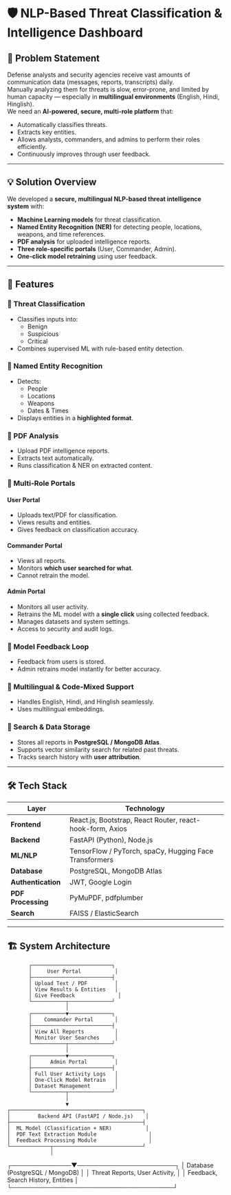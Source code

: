 # 🛡️ NLP-Based Threat Classification & Intelligence Dashboard

## 📌 Problem Statement
Defense analysts and security agencies receive vast amounts of communication data (messages, reports, transcripts) daily.  
Manually analyzing them for threats is slow, error-prone, and limited by human capacity — especially in **multilingual environments** (English, Hindi, Hinglish).  
We need an **AI-powered, secure, multi-role platform** that:
- Automatically classifies threats.
- Extracts key entities.
- Allows analysts, commanders, and admins to perform their roles efficiently.
- Continuously improves through user feedback.

---

## 💡 Solution Overview
We developed a **secure, multilingual NLP-based threat intelligence system** with:
- **Machine Learning models** for threat classification.
- **Named Entity Recognition (NER)** for detecting people, locations, weapons, and time references.
- **PDF analysis** for uploaded intelligence reports.
- **Three role-specific portals** (User, Commander, Admin).
- **One-click model retraining** using user feedback.

---

## 🚀 Features

### 🔹 Threat Classification
- Classifies inputs into:
  - Benign
  - Suspicious
  - Critical
- Combines supervised ML with rule-based entity detection.

### 🔹 Named Entity Recognition
- Detects:
  - People
  - Locations
  - Weapons
  - Dates & Times
- Displays entities in a **highlighted format**.

### 🔹 PDF Analysis
- Upload PDF intelligence reports.
- Extracts text automatically.
- Runs classification & NER on extracted content.

### 🔹 Multi-Role Portals
#### **User Portal**
- Uploads text/PDF for classification.
- Views results and entities.
- Gives feedback on classification accuracy.

#### **Commander Portal**
- Views all reports.
- Monitors **which user searched for what**.
- Cannot retrain the model.

#### **Admin Portal**
- Monitors all user activity.
- Retrains the ML model with a **single click** using collected feedback.
- Manages datasets and system settings.
- Access to security and audit logs.

### 🔹 Model Feedback Loop
- Feedback from users is stored.
- Admin retrains model instantly for better accuracy.

### 🔹 Multilingual & Code-Mixed Support
- Handles English, Hindi, and Hinglish seamlessly.
- Uses multilingual embeddings.

### 🔹 Search & Data Storage
- Stores all reports in **PostgreSQL / MongoDB Atlas**.
- Supports vector similarity search for related past threats.
- Tracks search history with **user attribution**.

---

## 🛠️ Tech Stack

| Layer | Technology |
|-------|------------|
| **Frontend** | React.js, Bootstrap, React Router, react-hook-form, Axios |
| **Backend** | FastAPI (Python), Node.js |
| **ML/NLP** | TensorFlow / PyTorch, spaCy, Hugging Face Transformers |
| **Database** | PostgreSQL, MongoDB Atlas |
| **Authentication** | JWT, Google Login |
| **PDF Processing** | PyMuPDF, pdfplumber |
| **Search** | FAISS / ElasticSearch |

---

## 🏗️ System Architecture
           ┌──────────────────────────┐
           │     User Portal           │
           ├──────────────────────────┤
           │ Upload Text / PDF         │
           │ View Results & Entities   │
           │ Give Feedback              │
           └───────────┬──────────────┘
                       │
           ┌───────────▼──────────────┐
           │    Commander Portal       │
           ├──────────────────────────┤
           │ View All Reports          │
           │ Monitor User Searches     │
           └───────────┬──────────────┘
                       │
           ┌───────────▼──────────────┐
           │      Admin Portal         │
           ├──────────────────────────┤
           │ Full User Activity Logs   │
           │ One-Click Model Retrain   │
           │ Dataset Management        │
           └───────────┬──────────────┘
                       │
                       ▼
    ┌───────────────────────────────────────────┐
    │         Backend API (FastAPI / Node.js)    │
    ├───────────────────────────────────────────┤
    │  ML Model (Classification + NER)           │
    │  PDF Text Extraction Module                 │
    │  Feedback Processing Module                 │
    └─────────────┬─────────────────────────────┘
                  │
   ┌──────────────▼───────────────────────┐
   │       Database (PostgreSQL / MongoDB) │
   │  Threat Reports, User Activity,       │
   │  Feedback, Search History, Entities   │
   └──────────────────────────────────────┘
